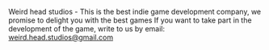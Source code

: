 Weird head studios - This is the best indie game development company, we promise to delight you with the best games
If you want to take part in the development of the game, write to us by email: weird.head.studios@gmail.com

<!---
Safijirk0/Safijirk0 is a ✨ special ✨ repository because its `README.md` (this file) appears on your GitHub profile.
You can click the Preview link to take a look at your changes.
--->
